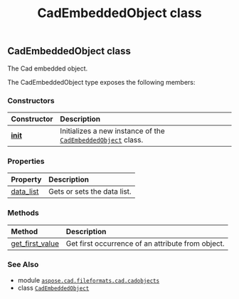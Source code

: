 ﻿---
title: CadEmbeddedObject class
second_title: Aspose.CAD for Python via .NET API References
description: 
type: docs
weight: 560
url: /python-net/aspose.cad.fileformats.cad.cadobjects/cadembeddedobject/
is_root: false
---

## CadEmbeddedObject class

The Cad embedded object.



The CadEmbeddedObject type exposes the following members:

### Constructors
| Constructor | Description |
| :- | :- |
| [__init__](/cad/python-net/aspose.cad.fileformats.cad.cadobjects/cadembeddedobject/__init__/#) | Initializes a new instance of the [`CadEmbeddedObject`](/cad/python-net/aspose.cad.fileformats.cad.cadobjects/cadembeddedobject) class. |


### Properties
| Property | Description |
| :- | :- |
| [data_list](/cad/python-net/aspose.cad.fileformats.cad.cadobjects/cadembeddedobject/data_list) | Gets or sets the data list. |


### Methods
| Method | Description |
| :- | :- |
| [get_first_value](/cad/python-net/aspose.cad.fileformats.cad.cadobjects/cadembeddedobject/get_first_value/#aspose.cad.fileformats.cad.CadEntityAttribute) | Get first occurrence of an attribute from object. |



### See Also
* module [`aspose.cad.fileformats.cad.cadobjects`](..)
* class [`CadEmbeddedObject`](/cad/python-net/aspose.cad.fileformats.cad.cadobjects/cadembeddedobject)
